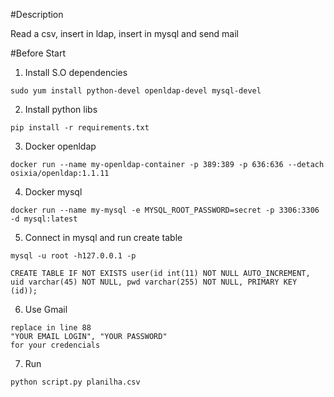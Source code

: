 #Description

Read a csv, insert in ldap, insert in mysql and send mail

#Before Start

1. Install S.O dependencies

```
sudo yum install python-devel openldap-devel mysql-devel
```

2. Install python libs
```
pip install -r requirements.txt
```

3. Docker openldap
```
docker run --name my-openldap-container -p 389:389 -p 636:636 --detach osixia/openldap:1.1.11
```

4. Docker mysql
```
docker run --name my-mysql -e MYSQL_ROOT_PASSWORD=secret -p 3306:3306 -d mysql:latest

```

5. Connect in mysql and run create table
```
mysql -u root -h127.0.0.1 -p

CREATE TABLE IF NOT EXISTS user(id int(11) NOT NULL AUTO_INCREMENT, uid varchar(45) NOT NULL, pwd varchar(255) NOT NULL, PRIMARY KEY (id));
```

6. Use Gmail
```
replace in line 88
"YOUR EMAIL LOGIN", "YOUR PASSWORD"
for your credencials
```

7. Run
```
python script.py planilha.csv
```